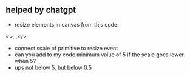 ## helped by chatgpt

- resize elements in canvas from this code:

<>...</>

- connect scale of primitive to resize event
- can you add to my code minimum value of 5 if the scale goes lower when 5?
- ups not below 5, but below 0.5
